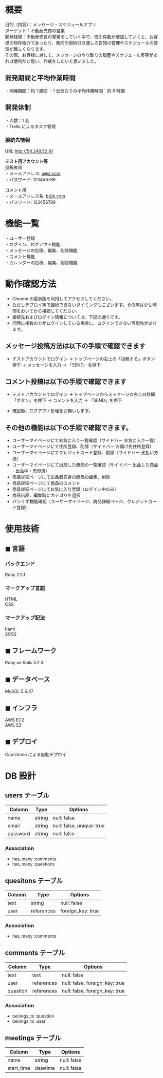 # 概要

目的（内容）：メッセージ・スケジュールアプリ<br>
ターゲット：不動産売買の営業<br>
開発経緯：不動産売買の営業をしていく中で、取引件数が増加していくと、お客様の物件紹介であったり、案内や契約引き渡しの告知の管理やスケジュールの管理が難しくなります。<br>
その際、お客様に対して、メッセージのやり取りの履歴やスケジュール表等があれば便利だと思い、作成をしたいと思いました。<br>

## 開発期間と平均作業時間

・開発期間：約 1 週間
・1 日あたりの平均作業時間：約 8 時間

## 開発体制

・人数：1 名<br>
・Trello によるタスク管理<br>

### 接続先情報

URL http://54.248.52.91 <br>

**テスト用アカウント等**<br>
投稿者用<br>
・メールアドレス: a@a.com<br>
・パスワード: 123456789<br>  

コメント用<br>
・メールアドレス名: b@b.com<br>
・パスワード: 123456789<br>

# 機能一覧

・ユーザー登録<br>
・ログイン、ログアウト機能<br>
・メッセージの投稿、編集、削除機能<br>
・コメント機能<br>
・カレンダーの投稿、編集、削除機能<br>

# 動作確認方法

- Chrome の最新版を利用してアクセスしてください。
- ただしデプロイ等で接続できないタイミングもございます。その際は少し時間をおいてから接続してください。
- 接続先およびログイン情報については、下記の通りです。
- 同時に複数の方がログインしている場合に、ログインできない可能性があります。

## メッセージ投稿方法は以下の手順で確認できます

- テストアカウントでログイン → トップページの右上の「投稿する」ボタン押下 → メッセージを入力 → 「SEND」を押下

## コメント投稿は以下の手順で確認できます

- テストアカウントでログイン → トップページからメッセージの右上の詳細「ボタン」を押下 → コメントを入力 → 「SEND」を押下

- 確認後、ログアウト処理をお願いします。

## その他の機能は以下の手順で確認できます。

- ユーザーマイページにてお気に入り一覧確認（サイドバー お気に入り一覧）
- ユーザーマイページにて住所登録、削除（サイドバー お届け先住所登録）
- ユーザーマイページにてクレジットカード登録、削除（サイドバー 支払い方法）
- ユーザーマイページにて出品した商品の一覧確認（サイドバー 出品した商品 - 出品中・売却済）
  <br>
- 商品詳細ページにて出品者自身の商品の編集、削除
- 商品詳細ページにて商品のコメント
- 商品詳細ページにてお気に入り登録（ログイン中のみ）
  <br>
- 商品出品、編集時にカテゴリを選択
  <br>
- パンくず機能確認（ユーザーマイページ、商品詳細ページ、クレジットカード登録）

# 使用技術

## ◼︎ 言語

### バックエンド

Ruby 2.5.1

### マークアップ言語

HTML<br>
CSS<br>

### マークアップ記法

haml<br>
SCSS<br>

## ◼︎ フレームワーク

Ruby on Rails 5.2.3

## ◼︎ データベース

MySQL 5.6.47

## ◼︎ インフラ

AWS EC2<br>
AWS S3

## ◼︎ デプロイ

Capistrano による自動デプロイ

# DB 設計

## users テーブル

| Column           | Type   | Options                   |
| ---------------- | ------ | ------------------------- |
| name             | string | null: false               |
| email            | string | null: false, unique: true |
| password         | string | null: false               |


### Association

- has_many :comments
- has_many :questions


## quesitons テーブル

| Column      | Type       | Options           |
| ----------- | ---------- | ----------------- |
| text        | string     | null: false       |
| user        | references | foreign_key: true |

### Association

- has_many :comments

## comments テーブル

| Column  | Type       | Options                        |
| ------- | ---------- | ------------------------------ |
| text    | text       | null: false                    |
| user    | references | null: false, foreign_key: true |
| question| references | null: false, foreign_key: true |

### Association

- belongs_to :question
- belongs_to :user

## meetings テーブル

| Column           | Type       | Options                        |
| ---------------- | ---------- | ------------------------------ |
| name             | string     | null: false                    |
| start_time       | datetime   | null: false                    |
